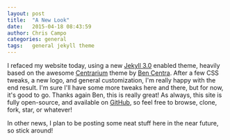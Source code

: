```yaml
---
layout: post
title:  "A New Look"
date:   2015-04-18 08:43:59
author: Chris Campo
categories: general
tags:	general jekyll theme
---
```


I refaced my website today, using a new [Jekyll 3.0][jekyll] enabled theme,
heavily based on the awesome [Centrarium][centrarium] theme by
[Ben Centra][bencentra]. After a few CSS tweaks, a new logo, and general
customization, I'm really happy with the end result. I'm sure I'll have some
more tweaks here and there, but for now, it's good to go. Thanks again Ben, this
is really great! As always, this site is fully open-source, and available on
[GitHub][github], so feel free to browse, clone, fork, star, or whatever!

In other news, I plan to be posting some neat stuff here in the near future, so
stick around!

[jekyll]: http://jekyllrb.com
[centrarium]: https://github.com/bencentra/centrarium
[bencentra]: http://bencentra.com/
[github]: https://github.com/ccampo133/ccampo133.github.io

